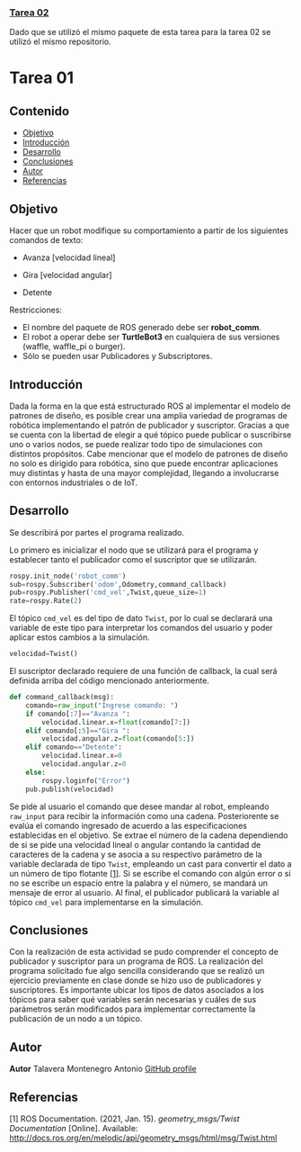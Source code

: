 ### [Tarea 02](t02)

Dado que se utilizó el mismo paquete de esta tarea para la tarea 02 se utilizó el mismo repositorio.

# Tarea 01

## Contenido

+ [Objetivo](#objetivo)
+ [Introducción](#introducción)
+ [Desarrollo](#desarrollo)
+ [Conclusiones](#conclusiones)
+ [Autor](#autor)
+ [Referencias](#referencias)

## Objetivo

Hacer que un robot modifique su comportamiento a partir de los siguientes comandos de texto:

+ Avanza [velocidad lineal]

+ Gira [velocidad angular]

+ Detente

Restricciones:
+ El nombre del paquete de ROS generado debe ser **robot_comm**.
+ El robot a operar debe ser **TurtleBot3** en cualquiera de sus versiones (waffle, waffle_pi o burger).
+ Sólo se pueden usar Publicadores y Subscriptores.

## Introducción

Dada la forma en la que está estructurado ROS al implementar el modelo de patrones de diseño, es posible crear una amplia variedad de programas de robótica implementando el patrón de publicador y suscriptor. Gracias a que se cuenta con la libertad de elegir a qué tópico puede publicar o suscribirse uno o varios nodos, se puede realizar todo tipo de simulaciones con distintos propósitos. Cabe mencionar que el modelo de patrones de diseño no solo es dirigido para robótica, sino que puede encontrar aplicaciones muy distintas y hasta de una mayor complejidad, llegando a involucrarse con entornos industriales o de IoT.

## Desarrollo

Se describirá por partes el programa realizado.

Lo primero es inicializar el nodo que se utilizará para el programa y establecer tanto el publicador como el suscriptor que se utilizarán.

```python
rospy.init_node('robot_comm')
sub=rospy.Subscriber('odom',Odometry,command_callback)
pub=rospy.Publisher('cmd_vel',Twist,queue_size=1)
rate=rospy.Rate(2)
```

El tópico `cmd_vel` es del tipo de dato `Twist`, por lo cual se declarará una variable de este tipo para interpretar los comandos del usuario y poder aplicar estos cambios a la simulación.

```python
velocidad=Twist()
```

El suscriptor declarado requiere de una función de callback, la cual será definida arriba del código mencionado anteriormente.

```python
def command_callback(msg):
    comando=raw_input("Ingrese comando: ")
    if comando[:7]=="Avanza ":
        velocidad.linear.x=float(comando[7:])
    elif comando[:5]=="Gira ":
        velocidad.angular.z=float(comando[5:])
    elif comando=="Detente":
        velocidad.linear.x=0
        velocidad.angular.z=0
    else:
        rospy.loginfo("Error")
    pub.publish(velocidad)
```

Se pide al usuario el comando que desee mandar al robot, empleando `raw_input` para recibir la información como una cadena. Posteriorente se evalúa el comando ingresado de acuerdo a las especificaciones establecidas en el objetivo. Se extrae el número de la cadena dependiendo de si se pide una velocidad lineal o angular contando la cantidad de caracteres de la cadena y se asocia a su respectivo parámetro de la variable declarada de tipo `Twist`, empleando un cast para convertir el dato a un número de tipo flotante [[1]](#1). Si se escribe el comando con algún error o si no se escribe un espacio entre la palabra y el número, se mandará un mensaje de error al usuario. Al final, el publicador publicará la variable al tópico `cmd_vel` para implementarse en la simulación.

## Conclusiones

Con la realización de esta actividad se pudo comprender el concepto de publicador y suscriptor para un programa de ROS. La realización del programa solicitado fue algo sencilla considerando que se realizó un ejercicio previamente en clase donde se hizo uso de publicadores y suscriptores. Es importante ubicar los tipos de datos asociados a los tópicos para saber qué variables serán necesarias y cuáles de sus parámetros serán modificados para implementar correctamente la publicación de un nodo a un tópico.

## Autor

**Autor** Talavera Montenegro Antonio [GitHub profile](https://github.com/atalaveram)

## Referencias

<a id="1">[1]</a> ROS Documentation. (2021, Jan. 15). *geometry_msgs/Twist Documentation* [Online]. Available: http://docs.ros.org/en/melodic/api/geometry_msgs/html/msg/Twist.html
